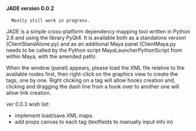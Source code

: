 #### JADE version 0.0.2

      Mostly still work in progress.

JADE is a simple cross-platform dependency mapping tool written in Python 2.6 and using the library PyQt4.
It is available both as a standalone version (ClientStandAlone.py) and as an additional Maya panel
(ClientMaya.py needs to be called by the Python script MayaLauncherPythonScript from within Maya, with the amended path).

When the window (panel) appears, please load the XML file relative to the available nodes first, then right-click
on the graphics view to create the tags, one by one. Right clicking on a tag will allow hooks creation and, clicking
and dragging the dash line from a hook over to another one will allow link creation.


ver 0.0.3 wish list:
- implement load/save XML maps.
- add props canvas to each tag (textfields to manually input info in)
